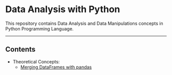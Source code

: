 # Data Analysis with Python

This repository contains Data Analysis and Data Manipulations concepts in Python Programming Language.

---------------------------------------------------------------------------------------------------

## Contents

  * Theoretical Concepts:
      * [Merging DataFrames with pandas](https://github.com/Ravjot03/Merging-DataFrames-with-pandas)

